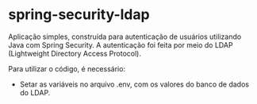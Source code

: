 # spring-security-ldap
 
Aplicação simples, construída para autenticação de usuários utilizando Java com Spring Security. A autenticação foi feita por meio do LDAP (Lightweight Directory Access Protocol).

Para utilizar o código, é necessário:
- Setar as variáveis no arquivo .env, com os valores do banco de dados do LDAP.
